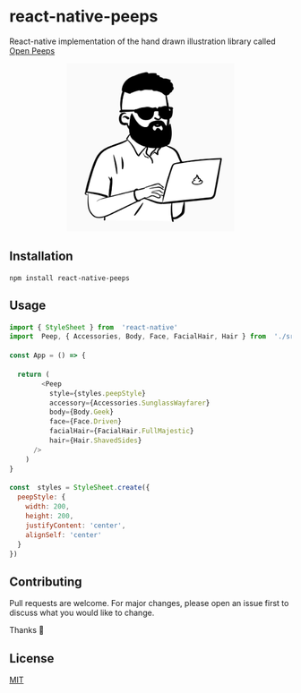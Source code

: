 
# react-native-peeps

React-native implementation of the hand drawn illustration library called [Open Peeps]([https://www.openpeeps.com/](https://www.openpeeps.com/))

<p align="center"><img src='example.png?raw=true' style='width: 300px; height: 300px;' /></p>

## Installation

```
npm install react-native-peeps
```

## Usage

```javascript
import { StyleSheet } from  'react-native'
import  Peep, { Accessories, Body, Face, FacialHair, Hair } from  './src'

const App = () => {

  return (
        <Peep
          style={styles.peepStyle}
          accessory={Accessories.SunglassWayfarer}
          body={Body.Geek}
          face={Face.Driven}
          facialHair={FacialHair.FullMajestic}
          hair={Hair.ShavedSides}
      />
    )
}

const  styles = StyleSheet.create({
  peepStyle: {
    width: 200,
    height: 200,
    justifyContent: 'center',
    alignSelf: 'center'
  }
})

```

## Contributing
Pull requests are welcome. For major changes, please open an issue first to discuss what you would like to change.

Thanks :raised_hands:


## License
[MIT]([https://choosealicense.com/licenses/mit/](https://choosealicense.com/licenses/mit/))